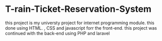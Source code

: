 # T-rain-Ticket-Reservation-System
this project is my universty project for internet programming module. this done using HTML.
, CSS and javascript forr the front-end. this project was continued with the back-end using PHP and laravel
